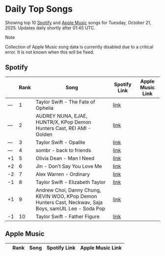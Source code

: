 # Daily Top Songs

Showing top 10 [Spotify](#spotify) and [Apple Music](#apple-music) songs for Tuesday, October 21, 2025. Updates daily shortly after 01:45 UTC.

> [!NOTE]  
> Collection of Apple Music song data is currently disabled due to a critical error. It is not known when this will be fixed.

## Spotify

|             | Rank            | Song            | Spotify Link                    | Apple Music Link                                                                             |
| ----------- | --------------- | --------------- | ------------------------------- | -------------------------------------------------------------------------------------------- |
| — | 1 | Taylor Swift \- The Fate of Ophelia | [link](https://open.spotify.com/track/31TXxq8gfgYyrYClnYY48m) |  |
| — | 2 | AUDREY NUNA, EJAE, HUNTR/X, KPop Demon Hunters Cast, REI AMI \- Golden | [link](https://open.spotify.com/track/1CPZ5BxNNd0n0nF4Orb9JS) |  |
| — | 3 | Taylor Swift \- Opalite | [link](https://open.spotify.com/track/3euZKF0hmGxQ6h2JHHY4iu) |  |
| — | 4 | sombr \- back to friends | [link](https://open.spotify.com/track/0FTmksd2dxiE5e3rWyJXs6) |  |
| +1 | 5 | Olivia Dean \- Man I Need | [link](https://open.spotify.com/track/1qbmS6ep2hbBRaEZFpn7BX) |  |
| +2 | 6 | Jin \- Don’t Say You Love Me | [link](https://open.spotify.com/track/27xkOIER6uDLKALIelHylZ) |  |
| -2 | 7 | Alex Warren \- Ordinary | [link](https://open.spotify.com/track/6qqrTXSdwiJaq8SO0X2lSe) |  |
| -1 | 8 | Taylor Swift \- Elizabeth Taylor | [link](https://open.spotify.com/track/1jgTiNob5cVyXeJ3WgX5bL) |  |
| +1 | 9 | Andrew Choi, Danny Chung, KEVIN WOO, KPop Demon Hunters Cast, Neckwav, Saja Boys, samUIL Lee \- Soda Pop | [link](https://open.spotify.com/track/02sy7FAs8dkDNYsHp4Ul3f) |  |
| -1 | 10 | Taylor Swift \- Father Figure | [link](https://open.spotify.com/track/03bTIHJElXZ0O0jqOQvAbY) |  |

## Apple Music

|             | Rank            | Song            | Spotify Link                    | Apple Music Link                   |
| ----------- | --------------- | --------------- | ------------------------------- | ---------------------------------- |
